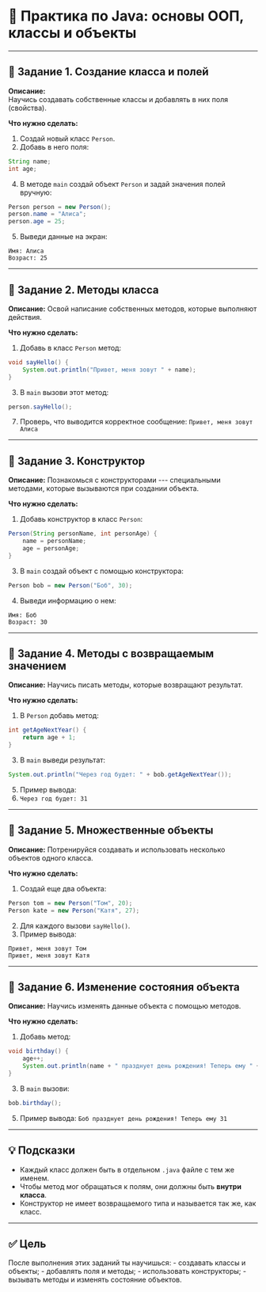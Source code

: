# 🧠 Практика по Java: основы ООП, классы и объекты

------------------------------------------------------------------------

## 🧩 Задание 1. Создание класса и полей

**Описание:**\
Научись создавать собственные классы и добавлять в них поля (свойства).

**Что нужно сделать:** 
1. Создай новый класс `Person`.
2. Добавь в него поля:
```java
String name;
int age;
```
4. В методе `main` создай объект `Person` и задай значения полей вручную:
```java
Person person = new Person();
person.name = "Алиса";
person.age = 25;
```
5. Выведи данные на экран:
```
Имя: Алиса
Возраст: 25
```

------------------------------------------------------------------------

## 🧩 Задание 2. Методы класса

**Описание:**
Освой написание собственных методов, которые выполняют действия.

**Что нужно сделать:** 
1. Добавь в класс `Person` метод:
```java
void sayHello() {
    System.out.println("Привет, меня зовут " + name);
}
```
3. В `main` вызови этот метод:
```java
person.sayHello();
```
7. Проверь, что выводится корректное сообщение: `Привет, меня зовут Алиса`

------------------------------------------------------------------------

## 🧩 Задание 3. Конструктор

**Описание:**
Познакомься с конструкторами --- специальными методами, которые
вызываются при создании объекта.

**Что нужно сделать:** 
1. Добавь конструктор в класс `Person`:
```java
Person(String personName, int personAge) {
    name = personName;
    age = personAge;
}
```
3. В `main` создай объект с помощью конструктора:
```java
Person bob = new Person("Боб", 30);
```
4. Выведи информацию о нем:
```
Имя: Боб
Возраст: 30
```

------------------------------------------------------------------------

## 🧩 Задание 4. Методы с возвращаемым значением

**Описание:**
Научись писать методы, которые возвращают результат.

**Что нужно сделать:** 
1. В `Person` добавь метод:
```java
int getAgeNextYear() {
    return age + 1;
}
```
3. В `main` выведи результат:
```java
System.out.println("Через год будет: " + bob.getAgeNextYear());
```
5. Пример вывода:
6. ```Через год будет: 31```

------------------------------------------------------------------------

## 🧩 Задание 5. Множественные объекты

**Описание:**
Потренируйся создавать и использовать несколько объектов одного класса.

**Что нужно сделать:** 
1. Создай еще два объекта:
```java
Person tom = new Person("Том", 20);
Person kate = new Person("Катя", 27);
```
2. Для каждого вызови ```sayHello()```.
3. Пример вывода:
```
Привет, меня зовут Том
Привет, меня зовут Катя
```

------------------------------------------------------------------------

## 🧩 Задание 6. Изменение состояния объекта

**Описание:**
Научись изменять данные объекта с помощью методов.

**Что нужно сделать:** 
1. Добавь метод:
```java
void birthday() {
    age++;
    System.out.println(name + " празднует день рождения! Теперь ему " + age);
}
```
3. В `main` вызови: 
```java
bob.birthday();
```
5. Пример вывода:
```Боб празднует день рождения! Теперь ему 31```

------------------------------------------------------------------------

## 💡 Подсказки

-   Каждый класс должен быть в отдельном `.java` файле с тем же именем.
-   Чтобы метод мог обращаться к полям, они должны быть **внутри класса**.
-   Конструктор не имеет возвращаемого типа и называется так же, как класс.

------------------------------------------------------------------------

## ✅ Цель

После выполнения этих заданий ты научишься: - создавать классы и
объекты; - добавлять поля и методы; - использовать конструкторы; -
вызывать методы и изменять состояние объектов.
